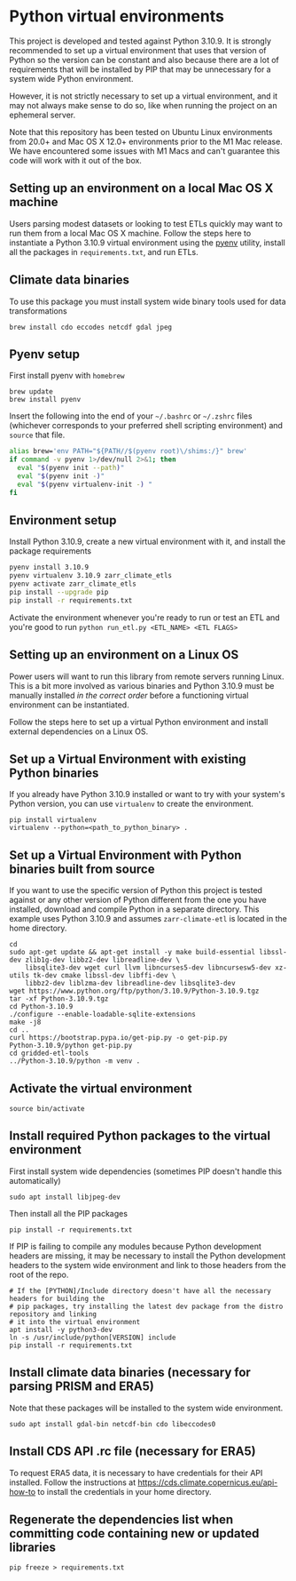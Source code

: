 Python virtual environments
===========================

This project is developed and tested against Python 3.10.9. It is strongly recommended to set up a virtual environment that uses that version of Python so the version can be constant and also because there are a lot of requirements that will be installed by PIP that may be unnecessary for a system wide Python environment. 

However, it is not strictly necessary to set up a virtual environment, and it may not always make sense to do so, like when running the project on an ephemeral server. 

Note that this repository has been tested on Ubuntu Linux environments from 20.0+ and Mac OS X 12.0+ environments prior to the M1 Mac release. We have encountered some issues with M1 Macs and can't guarantee this code will work with it out of the box.

Setting up an environment on a local Mac OS X machine
--------------------------------------------------

Users parsing modest datasets or looking to test ETLs quickly may want to run them from a local Mac OS X machine. Follow the steps here to instantiate a Python 3.10.9 virtual environment using the [pyenv](https://realpython.com/intro-to-pyenv/) utility, install all the packages in `requirements.txt`, and run ETLs.

## Climate data binaries

To use this package you must install system wide binary tools used for data transformations

    brew install cdo eccodes netcdf gdal jpeg

## Pyenv setup

First install pyenv with `homebrew`

```
brew update
brew install pyenv
```

Insert the following into the end of your `~/.bashrc` or `~/.zshrc` files (whichever corresponds to your preferred shell scripting environment) and `source` that file.

```bash
alias brew='env PATH="${PATH//$(pyenv root)\/shims:/}" brew'
if command -v pyenv 1>/dev/null 2>&1; then
  eval "$(pyenv init --path)"
  eval "$(pyenv init -)"
  eval "$(pyenv virtualenv-init -) "
fi
```

## Environment setup

Install Python 3.10.9, create a new virtual environment with it, and install the package requirements

```bash
pyenv install 3.10.9
pyenv virtualenv 3.10.9 zarr_climate_etls
pyenv activate zarr_climate_etls
pip install --upgrade pip
pip install -r requirements.txt
```

Activate the environment whenever you're ready to run or test an ETL and you're good to run `python run_etl.py <ETL_NAME> <ETL FLAGS>`

Setting up an environment on a Linux OS
---------------------------------------

Power users will want to run this library from remote servers running Linux. This is a bit more involved as various binaries and Python 3.10.9 must be manually installed _in the correct order_ before a functioning virtual environment can be instantiated. 

Follow the steps here to set up a virtual Python environment and install external dependencies on a Linux OS. 

## Set up a Virtual Environment with existing Python binaries

If you already have Python 3.10.9 installed or want to try with your system's Python version, you can use `virtualenv` to create the environment.

    pip install virtualenv
    virtualenv --python=<path_to_python_binary> .

## Set up a Virtual Environment with Python binaries built from source

If you want to use the specific version of Python this project is tested against or any other version of Python different from the one you have installed, download and compile Python in a separate directory. This example uses Python 3.10.9 and assumes `zarr-climate-etl` is located in the home directory.

    cd
    sudo apt-get update && apt-get install -y make build-essential libssl-dev zlib1g-dev libbz2-dev libreadline-dev \ 
        libsqlite3-dev wget curl llvm libncurses5-dev libncursesw5-dev xz-utils tk-dev cmake libssl-dev libffi-dev \
        libbz2-dev liblzma-dev libreadline-dev libsqlite3-dev
    wget https://www.python.org/ftp/python/3.10.9/Python-3.10.9.tgz
    tar -xf Python-3.10.9.tgz
    cd Python-3.10.9
    ./configure --enable-loadable-sqlite-extensions
    make -j8
    cd ..
    curl https://bootstrap.pypa.io/get-pip.py -o get-pip.py
    Python-3.10.9/python get-pip.py
    cd gridded-etl-tools
    ../Python-3.10.9/python -m venv .
    
## Activate the virtual environment

    source bin/activate

## Install required Python packages to the virtual environment

First install system wide dependencies (sometimes PIP doesn't handle this automatically)

    sudo apt install libjpeg-dev
    
Then install all the PIP packages

    pip install -r requirements.txt
    
If PIP is failing to compile any modules because Python development headers are missing, it may be necessary to install the Python development headers to the system wide environment and link to those headers from the root of the repo.

    # If the [PYTHON]/Include directory doesn't have all the necessary headers for building the
    # pip packages, try installing the latest dev package from the distro repository and linking
    # it into the virtual environment
    apt install -y python3-dev
    ln -s /usr/include/python[VERSION] include 
    pip install -r requirements.txt

## Install climate data binaries (necessary for parsing PRISM and ERA5)

Note that these packages will be installed to the system wide environment.

    sudo apt install gdal-bin netcdf-bin cdo libeccodes0

## Install CDS API .rc file (necessary for ERA5)

To request ERA5 data, it is necessary to have credentials for their API installed. Follow the instructions at https://cds.climate.copernicus.eu/api-how-to to install the credentials in your home directory.

## Regenerate the dependencies list when committing code containing new or updated libraries

    pip freeze > requirements.txt
